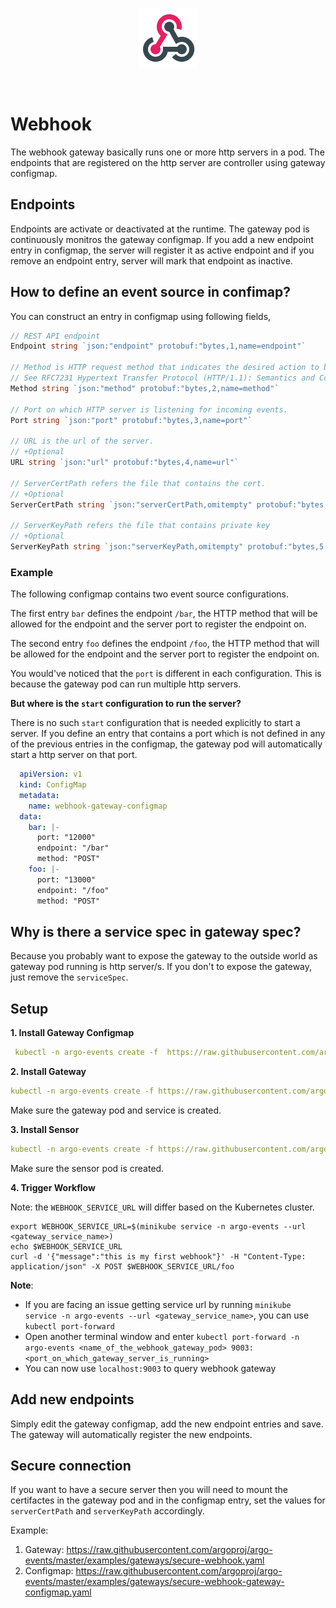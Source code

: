 <p align="center">
  <img src="https://github.com/argoproj/argo-events/blob/update-docs/docs/assets/webhook.png?raw=true" alt="Webhook"/>
</p>

<br/>

# Webhook

The webhook gateway basically runs one or more http servers in a pod.
The endpoints that are registered on the http server are controller using gateway configmap.

## Endpoints
Endpoints are activate or deactivated at the runtime. The gateway pod
is continuously monitros the gateway configmap. If you add a new endpoint entry in configmap, the server will register it as
active endpoint and if you remove an endpoint entry, server will mark that endpoint as inactive.

## How to define an event source in confimap?
You can construct an entry in configmap using following fields,

```go
// REST API endpoint
Endpoint string `json:"endpoint" protobuf:"bytes,1,name=endpoint"`

// Method is HTTP request method that indicates the desired action to be performed for a given resource.
// See RFC7231 Hypertext Transfer Protocol (HTTP/1.1): Semantics and Content
Method string `json:"method" protobuf:"bytes,2,name=method"`

// Port on which HTTP server is listening for incoming events.
Port string `json:"port" protobuf:"bytes,3,name=port"`

// URL is the url of the server. 
// +Optional
URL string `json:"url" protobuf:"bytes,4,name=url"`

// ServerCertPath refers the file that contains the cert.
// +Optional
ServerCertPath string `json:"serverCertPath,omitempty" protobuf:"bytes,4,opt,name=serverCertPath"`

// ServerKeyPath refers the file that contains private key
// +Optional
ServerKeyPath string `json:"serverKeyPath,omitempty" protobuf:"bytes,5,opt,name=serverKeyPath"`
```

### Example
The following configmap contains two event source configurations.

The first entry `bar` defines the endpoint `/bar`, the HTTP method that will be allowed for the endpoint and
the server port to register the endpoint on. 

The second entry `foo` defines the endpoint `/foo`, the HTTP method that will be allowed for the endpoint and
the server port to register the endpoint on. 

You would've noticed that the `port` is different in each configuration. This is because the gateway pod can 
run multiple http servers.

**But where is the `start` configuration to run the server?** 

There is no such `start` configuration that is needed explicitly to start a server.
If you define an entry that contains a port which is not defined in any of the previous entries in the configmap, the
gateway pod will automatically start a http server on that port.

```yaml
  apiVersion: v1
  kind: ConfigMap
  metadata:
    name: webhook-gateway-configmap
  data:
    bar: |-    
      port: "12000"
      endpoint: "/bar"
      method: "POST"  
    foo: |-
      port: "13000"
      endpoint: "/foo"
      method: "POST"
```

## Why is there a service spec in gateway spec?
Because you probably want to expose the gateway to the outside world as gateway pod running is http server/s. 
If you don't to expose the gateway, just remove the `serviceSpec`. 

## Setup

**1. Install Gateway Configmap**

```yaml
 kubectl -n argo-events create -f  https://raw.githubusercontent.com/argoproj/argo-events/master/examples/gateways/webhook-gateway-configmap.yaml
```

**2. Install Gateway**
```yaml
kubectl -n argo-events create -f https://raw.githubusercontent.com/argoproj/argo-events/master/examples/gateways/webhook-http.yaml
```

Make sure the gateway pod and service is created.

**3. Install Sensor**
```yaml
kubectl -n argo-events create -f https://raw.githubusercontent.com/argoproj/argo-events/master/examples/sensors/webhook-http.yaml
```

Make sure the sensor pod is created.

**4. Trigger Workflow**

Note: the `WEBHOOK_SERVICE_URL` will differ based on the Kubernetes cluster.
```
export WEBHOOK_SERVICE_URL=$(minikube service -n argo-events --url <gateway_service_name>)
echo $WEBHOOK_SERVICE_URL
curl -d '{"message":"this is my first webhook"}' -H "Content-Type: application/json" -X POST $WEBHOOK_SERVICE_URL/foo
```

<b>Note</b>: 
   * If you are facing an issue getting service url by running `minikube service -n argo-events --url <gateway_service_name>`, you can use `kubectl port-forward`
   * Open another terminal window and enter `kubectl port-forward -n argo-events <name_of_the_webhook_gateway_pod> 9003:<port_on_which_gateway_server_is_running>`
   * You can now use `localhost:9003` to query webhook gateway

## Add new endpoints
Simply edit the gateway configmap, add the new endpoint entries and save. The gateway 
will automatically register the new endpoints.

## Secure connection
If you want to have a secure server then you will need to mount the certifactes in the gateway pod and in 
the configmap entry, set the values for `serverCertPath` and `serverKeyPath` accordingly.

Example: 
1. Gateway: https://raw.githubusercontent.com/argoproj/argo-events/master/examples/gateways/secure-webhook.yaml
2. Configmap: https://raw.githubusercontent.com/argoproj/argo-events/master/examples/gateways/secure-webhook-gateway-configmap.yaml
